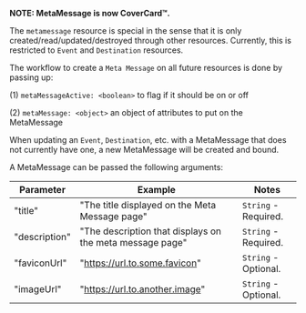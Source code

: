 **NOTE: MetaMessage is now CoverCard™.**

The `metamessage` resource is special in the sense that it is only created/read/updated/destroyed through other resources.  Currently, this is restricted to `Event` and `Destination` resources.

The workflow to create a `Meta Message` on all future resources is done by passing up:

(1) `metaMessageActive: <boolean>` to flag if it should be on or off

(2) `metaMessage: <object>` an object of attributes to put on the MetaMessage

When updating an `Event`, `Destination`, etc. with a MetaMessage that does not currently have one, a new MetaMessage will be created and bound.

A MetaMessage can be passed the following arguments:

|Parameter|Example|Notes|
|---|---|---|
|"title"|"The title displayed on the Meta Message page"|`String` - Required.|
|"description"|"The description that displays on the meta message page"|`String` - Required.|
|"faviconUrl"|"https://url.to.some.favicon"|`String` - Optional.|
|"imageUrl"|"https://url.to.another.image"|`String` - Optional.|
